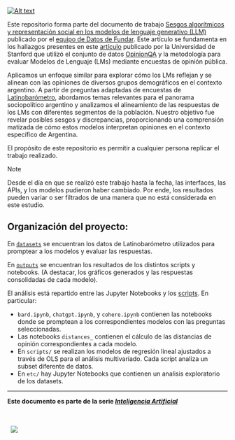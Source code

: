 [![Alt text](https://fund.ar/wp-content/uploads/2024/03/FU_Portada_Sesgos.jpg)](https://fund.ar/publicacion/sesgos-algoritmicos-y-representacion-social-en-los-modelos-de-lenguaje-generativo/)

Este repositorio forma parte del documento de trabajo [Sesgos algorítmicos y representación social en los modelos de lenguaje generativo (LLM)](https://fund.ar/publicacion/sesgos-algoritmicos-y-representacion-social-en-los-modelos-de-lenguaje-generativo/) publicado por el [equipo de Datos de Fundar](https://fund.ar/area/datos/). Este artículo se fundamenta en los hallazgos presentes en este [artículo](https://arxiv.org/pdf/2303.17548.pdf) publicado por la Universidad de Stanford que utilizó el conjunto de datos [OpinionQA](https://paperswithcode.com/dataset/opinionqa) y la metodología para evaluar Modelos de Lenguaje (LMs) mediante encuestas de opinión pública. 

Aplicamos un enfoque similar para explorar cómo los LMs reflejan y se alinean con las opiniones de diversos grupos demográficos en el contexto argentino. A partir de preguntas adaptadas de encuestas de [Latinobarómetro](https://www.latinobarometro.org/lat.jsp), abordamos temas relevantes para el panorama sociopolítico argentino y analizamos el alineamiento de las respuestas de los LMs con diferentes segmentos de la población. Nuestro objetivo fue revelar posibles sesgos y discrepancias, proporcionando una comprensión matizada de cómo estos modelos interpretan opiniones en el contexto específico de Argentina.

El propósito de este repositorio es permitir a cualquier persona replicar el trabajo realizado.

> [!NOTE]
> Desde el día en que se realizó este trabajo hasta la fecha, las interfaces, las APIs,
> y los modelos pudieron haber cambiado. Por ende, los resultados pueden variar o ser
> filtrados de una manera que no está considerada en este estudio.

## Organización del proyecto:

En [`datasets`](./datasets/) se encuentran los datos de Latinobarómetro utilizados para promptear a los modelos y evaluar las respuestas.

En [`outputs`](./outputs/) se encuentran los resultados de los distintos scripts y notebooks. (A destacar, los gráficos generados y las respuestas consolidadas de cada modelo).

El análisis está repartido entre las Jupyter Notebooks y los [scripts](./scripts/).
En particular:
  - `bard.ipynb`, `chatgpt.ipynb`, y `cohere.ipynb` contienen las notebooks donde se promptean a los correspondientes modelos con las preguntas seleccionadas.
  - Las notebooks `distances_` contienen el cálculo de las distancias de opinión correspondientes a cada modelo.
  - En `scripts/` se realizan los modelos de regresión lineal ajustados a través de OLS para el análisis multivariado. Cada script analiza un subset diferente de datos.
  - En `etc/` hay Jupyter Notebooks que contienen un analisis exploratorio de los datasets.


----
**Este documento es parte de la serie [_Inteligencia Artificial_](https://fund.ar/serie/inteligencia-artificial)**
  
<div>&nbsp;</div>
<div>&nbsp;</div>
<div>
  &nbsp;
  <a href="https://fund.ar">
  <picture>
    <source media="(prefers-color-scheme: dark)" srcset="https://github.com/datos-Fundar/fundartools/assets/86327859/6ef27bf9-141f-4537-9d78-e16b80196959">
    <source media="(prefers-color-scheme: light)" srcset="https://github.com/datos-Fundar/fundartools/assets/86327859/aa8e7c72-4fad-403a-a8b9-739724b4c533">
    <img src="fund.ar"></img>
  </picture>
</a>

</div>

